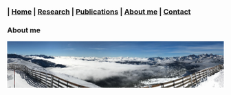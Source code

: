 ### | [Home](/index.md) | [Research](/research/index.md) | [Publications](/publications/index.md) | [About me](/aboutme/index.md) | [Contact](/contact/index.md)

### About me
![](/Images/IMG_8092.JPG)
